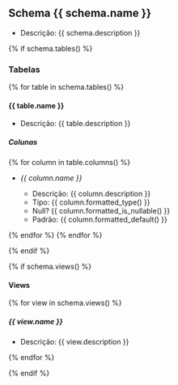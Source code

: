 ## Schema {{ schema.name }}

* Descrição: {{ schema.description }}

{% if schema.tables() %}
### Tabelas

{% for table in schema.tables() %}

#### {{ table.name }}

* Descrição: {{ table.description }}

##### Colunas

{% for column in table.columns() %}
* *{{ column.name }}*

	* Descrição: {{ column.description }}
	* Tipo: {{ column.formatted_type() }}
	* Null? {{ column.formatted_is_nullable() }}
	* Padrão: {{ column.formatted_default() }}

{% endfor %}
{% endfor %}

{% endif %}

{% if schema.views() %}
#### Views

{% for view in schema.views() %}

##### {{ view.name }}

* Descrição: {{ view.description }}

{% endfor %}

{% endif %}